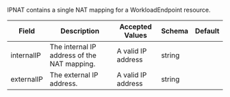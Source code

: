 IPNAT contains a single NAT mapping for a WorkloadEndpoint resource.

| Field       | Description                      | Accepted Values   | Schema | Default    |
|-------------|----------------------------------|-------------------|--------|------------|
| internalIP  | The internal IP address of the NAT mapping. | A valid IP address | string | |
| externalIP  | The external IP address.                    | A valid IP address | string | |

